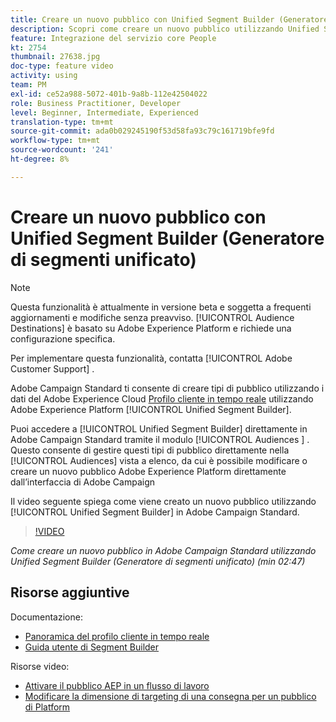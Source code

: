 ```yaml
---
title: Creare un nuovo pubblico con Unified Segment Builder (Generatore di segmenti unificato)
description: Scopri come creare un nuovo pubblico utilizzando Unified Segment Builder (Generatore di segmenti unificato)
feature: Integrazione del servizio core People
kt: 2754
thumbnail: 27638.jpg
doc-type: feature video
activity: using
team: PM
exl-id: ce52a988-5072-401b-9a8b-112e42504022
role: Business Practitioner, Developer
level: Beginner, Intermediate, Experienced
translation-type: tm+mt
source-git-commit: ada0b029245190f53d58fa93c79c161719bfe9fd
workflow-type: tm+mt
source-wordcount: '241'
ht-degree: 8%

---
```


# Creare un nuovo pubblico con Unified Segment Builder (Generatore di segmenti unificato)

>[!NOTE]
>
>Questa funzionalità è attualmente in versione beta e soggetta a frequenti aggiornamenti e modifiche senza preavviso. [!UICONTROL Audience Destinations] è basato su Adobe Experience Platform e richiede una configurazione specifica.
>
>Per implementare questa funzionalità, contatta [!UICONTROL Adobe Customer Support] .

Adobe Campaign Standard ti consente di creare tipi di pubblico utilizzando i dati del Adobe Experience Cloud [Profilo cliente in tempo reale](https://docs.adobe.com/content/help/en/platform-learn/tutorials/profiles/understanding-the-real-time-customer-profile.html) utilizzando Adobe Experience Platform [!UICONTROL Unified Segment Builder].

Puoi accedere a [!UICONTROL Unified Segment Builder] direttamente in Adobe Campaign Standard tramite il modulo [!UICONTROL Audiences ] . Questo consente di gestire questi tipi di pubblico direttamente nella [!UICONTROL Audiences] vista a elenco, da cui è possibile modificare o creare un nuovo pubblico Adobe Experience Platform direttamente dall’interfaccia di Adobe Campaign

Il video seguente spiega come viene creato un nuovo pubblico utilizzando [!UICONTROL Unified Segment Builder] in Adobe Campaign Standard.

>[!VIDEO](https://video.tv.adobe.com/v/27638?quality=12)

*Come creare un nuovo pubblico in Adobe Campaign Standard utilizzando Unified Segment Builder (Generatore di segmenti unificato) (min 02:47)*

## Risorse aggiuntive

Documentazione:

* [Panoramica del profilo cliente in tempo reale](https://www.adobe.io/apis/experienceplatform/home/profile-identity-segmentation/profile-identity-segmentation-services.html#!api-specification/markdown/narrative/technical_overview/unified_profile_architectural_overview/unified_profile_architectural_overview.md)
* [Guida utente di Segment Builder](https://www.adobe.io/apis/experienceplatform/home/profile-identity-segmentation/profile-identity-segmentation-services.html#!api-specification/markdown/narrative/technical_overview/segmentation/segment-builder-guide.md)

Risorse video:

* [Attivare il pubblico AEP in un flusso di lavoro](/help/profiles-and-audiences/audience-destinations/activating-aep-audiences.md)
* [Modificare la dimensione di targeting di una consegna per un pubblico di Platform](/help/profiles-and-audiences/audience-destinations/changing-targeting-dimension.md)

